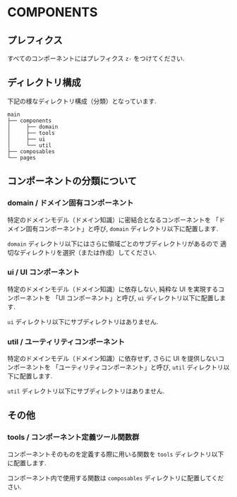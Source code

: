 # COMPONENTS

## プレフィクス
すべてのコンポーネントにはプレフィクス `z-` をつけてください.

## ディレクトリ構成
下記の様なディレクトリ構成（分類）となっています.

```
main
├── components
│     ├── domain
│     ├── tools
│     ├── ui
│     └── util
├── composables
└── pages
```

## コンポーネントの分類について
### domain / ドメイン固有コンポーネント
特定のドメインモデル（ドメイン知識）に密結合となるコンポーネントを
「ドメイン固有コンポーネント」と呼び, `domain` ディレクトリ以下に配置します.

`domain` ディレクトリ以下にはさらに領域ごとのサブディレクトリがあるので
適切なディレクトリを選択（または作成）してください.

### ui / UI コンポーネント
特定のドメインモデル（ドメイン知識）に依存しない, 純粋な UI を実現するコンポーネントを
「UI コンポーネント」と呼び, `ui` ディレクトリ以下に配置します.

`ui` ディレクトリ以下にサブディレクトリはありません.

### util / ユーティリティコンポーネント
特定のドメインモデル（ドメイン知識）に依存せず, さらに UI を提供しないコンポーネントを
「ユーティリティコンポーネント」と呼び, `util` ディレクトリ以下に配置します.

`util` ディレクトリ以下にサブディレクトリはありません.

## その他
### tools / コンポーネント定義ツール関数群
コンポーネントそのものを定義する際に用いる関数を `tools` ディレクトリ以下に配置します.

コンポーネント内で使用する関数は `composables` ディレクトリに配置してください.
